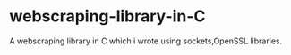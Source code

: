 # webscraping-library-in-C
A webscraping library in C which i wrote using sockets,OpenSSL libraries.
